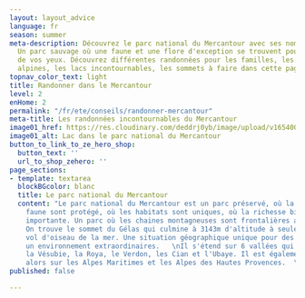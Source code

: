 ```yaml
---
layout: layout_advice
language: fr
season: summer
meta-description: Découvrez le parc national du Mercantour avec ses nombreuses randonnées.
  Un parc sauvage où une faune et une flore d'exception se trouvent pour le plaisir
  de vos yeux. Découvrez différentes randonnées pour les familles, les randonnées
  alpines, les lacs incontournables, les sommets à faire dans cette page.
topnav_color_text: light
title: Randonner dans le Mercantour
level: 2
enHome: 2
permalink: "/fr/ete/conseils/randonner-mercantour"
meta-title: Les randonnées incontournables du Mercantour
image01_href: https://res.cloudinary.com/deddrj0yb/image/upload/v1654006614/website/Conseil%20/IMG_20200619_134934.jpg
image01_alt: Lac dans le parc national du Mercantour
button_to_link_to_ze_hero_shop:
  button_text: ''
  url_to_shop_zehero: ''
page_sections:
- template: textarea
  blockBGcolor: blanc
  title: Le parc national du Mercantour
  content: "Le parc national du Mercantour est un parc préservé, où la flore et la
    faune sont protégé, où les habitats sont uniques, où la richesse biologique est
    importante. Un parc où les chaines montagneuses sont frontalières avec l'Italie.
    On trouve le sommet du Gélas qui culmine à 3143m d'altitude à seulement 50km à
    vol d'oiseau de la mer. Une situation géographique unique pour des paysages et
    un environnement extraordinaires.   \nIl s'étend sur 6 vallées qui sont la Tinée,
    la Vésubie, la Roya, le Verdon, les Cian et l'Ubaye. Il est également présent
    alors sur les Alpes Maritimes et les Alpes des Hautes Provences.  \nSa zone géographique"
published: false

---
```

